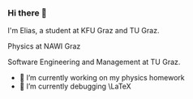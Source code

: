 ### Hi there 👋
I'm Elias, a student at KFU Graz and TU Graz.

Physics at NAWI Graz

Software Engineering and Management at TU Graz.

- 🔭 I’m currently working on my physics homework
- 🌱 I’m currently debugging \LaTeX
